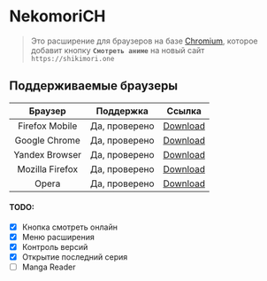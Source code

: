 # NekomoriCH
>Это расширение для браузеров на базе [Chromium](https://ru.wikipedia.org/wiki/%D0%91%D1%80%D0%B0%D1%83%D0%B7%D0%B5%D1%80%D1%8B_%D0%BD%D0%B0_%D0%B1%D0%B0%D0%B7%D0%B5_Chromium), которое добавит кнопку **`Смотреть аниме`** на новый сайт `https://shikimori.one`
>

## Поддерживаемые браузеры
Браузер | Поддержка | Ссылка
:-------------: | :-------------: | :-------------:
Firefox Mobile|Да, проверено|[Download](https://addons.mozilla.org/ru/firefox/addon/lakujust/)
Google Chrome|Да, проверено|[Download](https://chrome.google.com/webstore/detail/shikimori-fix/falogbneclkejhpplkgekcaciijgjjpm?hl=ru)
Yandex Browser|Да, проверено|[Download](https://chrome.google.com/webstore/detail/shikimori-fix/falogbneclkejhpplkgekcaciijgjjpm?hl=ru)
Mozilla Firefox|Да, проверено|[Download](https://addons.mozilla.org/ru/firefox/addon/lakujust/)
Opera|Да, проверено|[Download](https://chrome.google.com/webstore/detail/shikimori-fix/falogbneclkejhpplkgekcaciijgjjpm?hl=ru)

#### TODO:
- [x] Кнопка смотреть онлайн
- [x] Меню расширения
- [x] Контроль версий
- [x] Открытие последний серия
- [ ] Manga Reader
